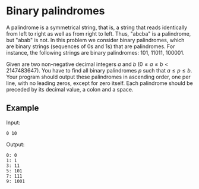 # Binary palindromes

A palindrome is a symmetrical string, that is, a string that reads identically from left to right as well as from right to left. Thus, "abcba" is a palindrome, but "abab" is not. In this problem we consider binary palindromes, which are binary strings (sequences of 0s and 1s) that are palindromes. For instance, the following strings are binary palindromes: 101, 11011, 100001.

Given are two non-negative decimal integers $a$ and $b$ ($0 \leq a \leq b < 2147483647$). You have to find all binary palindromes $p$ such that $a \leq p \leq b$. Your program should output these palindromes in ascending order, one per line, with no leading zeros, except for zero itself. Each palindrome should be preceded by its decimal value, a colon and a space.

## Example

Input:

```text
0 10
```

Output:

```text
0: 0
1: 1
3: 11
5: 101
7: 111
9: 1001
```

